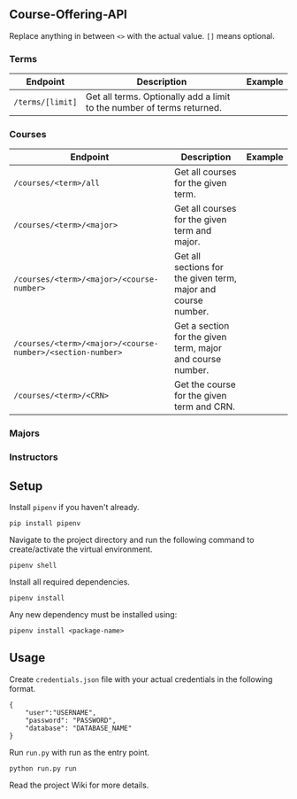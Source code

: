 ## Course-Offering-API

Replace anything in between `<>` with the actual value. `[]` means optional.

### Terms
| Endpoint               | Description                                                              | Example          |
|------------------------|--------------------------------------------------------------------------|------------------|
| `/terms/[limit]`    | Get all terms. Optionally add a limit to the number of terms returned\.     |                  |

### Courses
| **Endpoint**                                               | **Description**                                               | **Example** |
|------------------------------------------------------------|---------------------------------------------------------------|-------------|
| `/courses/<term>/all`                                      | Get all courses for the given term.                           |             |
| `/courses/<term>/<major>`                                  | Get all courses for the given term and major.                 |             |
| `/courses/<term>/<major>/<course-number>`                  | Get all sections for the given term, major and course number. |             |
| `/courses/<term>/<major>/<course-number>/<section-number>` | Get a section for the given term, major and course number.    |             |
| `/courses/<term>/<CRN>`                                    | Get the course for the given term and CRN.                    |             |

### Majors

### Instructors

## Setup
Install `pipenv` if you haven't already.
```
pip install pipenv
```

Navigate to the project directory and run the following command to create/activate the virtual environment. 
```
pipenv shell
```

Install all required dependencies.
```
pipenv install
```

Any new dependency must be installed using:
```
pipenv install <package-name>
```

## Usage
Create `credentials.json` file with your actual credentials in the following format.

```
{
    "user":"USERNAME",
    "password": "PASSWORD",
    "database": "DATABASE_NAME"
}
```

Run `run.py` with run as the entry point.
```
python run.py run
```

Read the project Wiki for more details.

